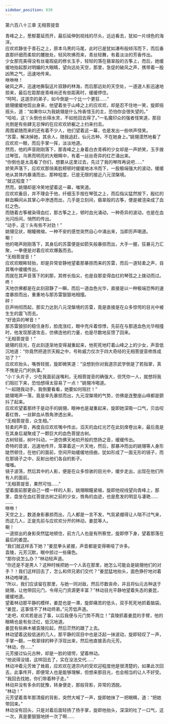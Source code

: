 ```yaml
---
sidebar_position: 630
---
```

 第六百八十三章 无相菩提音


青峰之上，葱郁蔓延而开，最后延伸到视线的尽头，远远看去，犹如一片绿色的海洋。  
应欢欢静坐于青石之上，原本乌黑的马尾，此时已是犹如瀑布般倾泻而下，而后垂直那纤细而柔软的腰肢处，轻风吹拂而来，青丝轻舞，有着淡淡的芳香传出。  
少女那完美得没有丝毫瑕疵的修长玉手，轻轻的落在翡翠般的古筝上，而后，她缓缓地抬起那对明媚的大眼睛，望向远处天空，那里，急促的破风之声，携带着一股凶煞之气，迅速地传来。  
咻咻咻！  
破风之声，迅速地撕裂这片寂静的林海，而后那远处的天空处，一道道人影迅速地掠来，最后在距那座青峰尚还有些距离时，缓缓停住。  
“呵呵，这道宗的弟子，如今倒是一个比一个更狂……”  
姚翎缓缓地现出身来，他望着坐于山峰之上的应欢欢，却是忍不住地一笑，旋即摇摇头，道：“如果你以为我姚翎是什么怜香惜玉的主，恐怕你会很失望的。”  
“哈哈，这丫头倒也长得水灵，不如抢回去得了。”一名魔印众的强者怪笑道，那目光倒是有些肆无忌惮的在应欢欢娇躯之上扫来扫去。  
周围紧随而来的还有着不少人，他们望着这一幕，也是发出一些哄声怪笑。  
“苏雷，解决掉她，其余人，随我追赶，仙元古种，不在她身上。”姚翎漠然地看了应欢欢一眼，而后手掌一挥，淡淡地道。  
然而，他的声音刚刚落下，那青峰之上身着白衣青裤的少女却是一声娇笑，玉手拨过琴弦，乌黑而明亮的大眼睛中，有着一丝丝奇异的红芒涌出来。  
“你倒也是太高看了你们，想要从这里过去，先过了我的琴阵再说吧……”  
娇笑声落下，应欢欢那俏美脸颊顿时缓缓地冰冷而下，一股极端强大的波动，缓缓地从其体内暴涌而出，那种程度，已是无限的接近八元涅槃境。  
“就这程度？”  
然而，姚翎却是冷笑地望着这一幕，嗤笑道。  
应欢欢垂目，并不理会于他，纤细玉手按在琴弦之上，而后指尖猛然按下，殷红的鲜血瞬间从其掌心中渗透而出，几乎是立刻间，翡翠般的古筝，便是被渲染成了血红之色。  
而随着古筝被染得血红，那古筝之上，顿时血光涌动，一种奇异的波动，也是在血光闪烁间，悄然的传出。  
“动手，这丫头有些不对劲！”  
姚翎见状，眼瞳微缩，一种不安的感觉突然自心中涌出来，当即厉声喝道。  
唰！  
他的喝声刚刚落下，其身后的苏雷便是如箭矢般暴掠而出，大手一握，狂暴元力汇聚，一拳便是对着应欢欢爆轰而去。  
“无相菩提音！”  
应欢欢眼眸轻抬，却是异常安静地望着那暴掠而来的苏雷，而后一道轻柔之声，自其嘴中缓缓传出。  
而就在其声音落下的刹那，其修长指尖，也是自那变得血红的琴弦之上拨动而过。  
咚！  
天地仿佛都是在此刻寂静了一瞬，而后一道血色光华，直接是以一种极端恐怖的速度暴掠而出，重重地与那苏雷狠狠地相撞。  
砰！  
巨声响彻而起，那实力达到八元涅槃境的苏雷，竟是直接是在众多惊愕的目光中被生生的震飞而去。  
“好诡异的琴音！”  
那苏雷狼狈的稳住身形，脸庞涨红，眼中充斥着惊悸，先前在与那道血色光华相撞时，他发现那道攻击，仿佛连他的力量，也是尽数地反馈了回来。  
“无相菩提音！”  
姚翎的目光，在此刻逐渐地变得凝重起来，他死死地盯着山峰之上的少女，声音低沉地道：“你竟然把道宗天殿之中，号称威力仅次于四大奇经的无相菩提音修炼成功了？”  
应欢欢抬头，嘴唇轻抿，旋即微笑道：“没想到你对我道宗武学倒是了若指掌，真不愧是元门的执事。”  
“小丫头片子，少在我面前逞嘴利，无相菩提音的确强大，但凭你一人，就想将我们阻拦下来，恐怕想得太容易了一点！”姚翎冷喝道。  
“一起随我动手，我倒要看看，她要如何阻拦！”  
姚翎喝声一落，竟是率先暴掠而出，九元涅槃境的气势，仿佛是连整座山峰都是颤抖了起来。  
应欢欢望着那终于是动手的姚翎，眼神也是凝重起来，旋即她深吸一口气，贝齿咬着红唇，一丝鲜血从唇角渗透出来。  
“无相菩提音，众生相。”  
轻柔的声音，再度自应欢欢嘴中传出，滔天的血红光芒在此刻席卷出来，最后竟是在其身后凝聚成了一颗巨大的血色菩提古树。  
古树轻摇，树叶抖动，一道仿佛天地初开般的悠扬之音，缓缓传出。  
奇特的音波，迅速地传开，笼罩着这一片天地，然后，那暴冲而出的姚翎等人身形陡然顿住，在他们的面前，空间开始缓缓地扭曲，犹如形成了一面无形的镜子，而在那镜子之中，反射出他们各自的影子。  
嗤嗤。  
镜子波荡，然后其中的人影，便是在众多惊骇的目光中，缓步走出，出现在他们所有人的面前。  
“无相菩提音，果然可怕……”  
望着面前那更自己一模一样的人影，姚翎眼瞳紧缩，旋即他视线望向青峰上，那里，盘坐在血红菩提古树之前的少女，唇角的血迹，也是愈发的明显与凄艳……  
……  
咻咻！  
天空之上，数道身影暴掠而出，几人都是一言不发，气氛紧绷得让人喘不过气来，而这几人，正是先前与应欢欢分开的林动，姜昆等人。  
唰！  
一道掠出的身影突然猛地顿住，前方几人也是有所察觉，旋即停下身，望着那落在最后的姜昆。  
“我们就这样丢下她？”姜昆拳头紧握，声音都是变得嘶哑了许多。  
袁陵，元芳沉默，眼中掠过一些痛色。  
“那你说怎么办？”林动轻声道。  
“你还是不是男人？这种时候把她一个人丢在那里，她怎么可能会是姚翎他们的对手？！我们这样回去了，怎么和师兄弟们交代？”姜昆猛地抬头，面色狰狞地对着林动咆哮道。  
“所以，我们应该留在那里，与她一同对敌，然后尽数丧命，并且将仙元古种送于姚翎，让他带回元门，令得元门资源更丰富？”林动目光平静地望着失态的姜昆，缓缓地道。  
望着林动那平静的模样，姜昆也是一滞，旋即痛苦的低头，双手死死地抓着脑袋。  
“姜昆，这事怪不了林动师弟。”元芳低声道。  
“走吧，欢欢若是出了事，以后我便与元门势不两立！”袁陵抓着姜昆的手臂，他的眼睛也是有些泛红，低沉地道。  
姜昆有些麻木被袁陵拉起，然后茫然的跟了上去。  
林动望着这般低迷的几人，那平静的双目中也是泛起一抹波动，旋即轻叹了一声，手掌一翻，一枚翠绿的种子浮现出来，然后他直接丢向元芳。  
“林动，你……”  
元芳接过仙元古种，却是一脸的错愕，望着林动。  
“他说得没错，这样回去了，实在没法交代……”  
林动冲着元芳耸了耸肩，应欢欢在道宗内的受欢迎程度他是很清楚的，如果此次回去，此事传开，即便常人也是能够理解，但想来那目光，也会相当的让人不好受。  
“我回去找她，你们带着种子走。”  
林动并没有多余的犹豫，转身便走，那般背影，异常的洒脱。  
“林动！”  
元芳望着青年那清瘦的背影，突然大喊了一声，旋即她抹了一把眼睛，道：“把她带回来。”  
林动没有回头，只是对着后面轻扬了扬手掌，旋即他抬头，深深的吐了一口气，这一次，真是要狠狠地拼一次了啊……  
  
  

